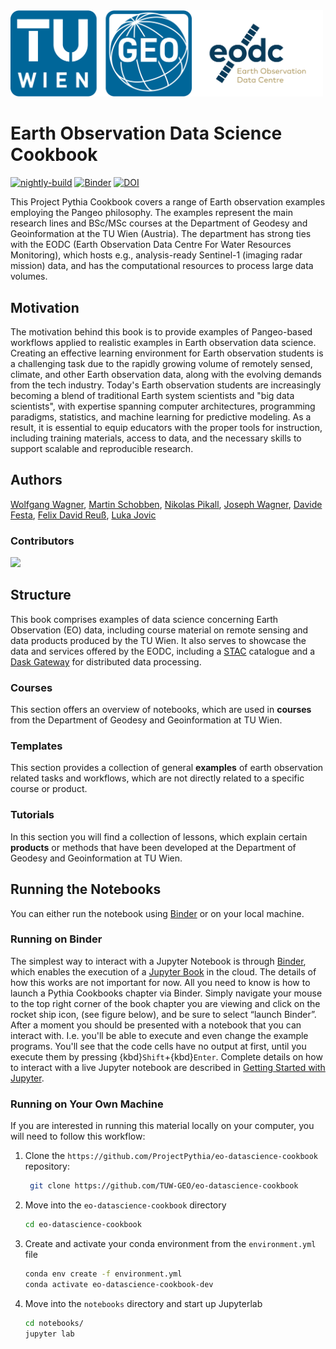 <img src="notebooks/images/logos/tuw-geo_eodc_logo_horizontal.png" alt="tuw-geo-logo" width="500"/>

# Earth Observation Data Science Cookbook

[![nightly-build](https://github.com/ProjectPythia/eo-datascience-cookbook/actions/workflows/nightly-build.yaml/badge.svg)](https://github.com/ProjectPythia/eo-datascience-cookbook/actions/workflows/nightly-build.yaml)
[![Binder](https://binder.projectpythia.org/badge_logo.svg)](https://binder.projectpythia.org/v2/gh/ProjectPythia/eo-datascience-cookbook/main?labpath=notebooks)
[![DOI](https://zenodo.org/badge/830421828.svg)](https://zenodo.org/badge/latestdoi/830421828)

This Project Pythia Cookbook covers a range of Earth observation examples employing
the Pangeo philosophy. The examples represent the main research lines and BSc/MSc
courses at the Department of Geodesy and Geoinformation at the TU Wien (Austria).
The department has strong ties with the EODC (Earth Observation Data Centre For
Water Resources Monitoring), which hosts e.g., analysis-ready Sentinel-1
(imaging radar mission) data, and has the computational resources to process
large data volumes.

## Motivation

The motivation behind this book is to provide examples of Pangeo-based workflows
applied to realistic examples in Earth observation data science. Creating an
effective learning environment for Earth observation students is a challenging
task due to the rapidly growing volume of remotely sensed, climate, and other
Earth observation data, along with the evolving demands from the tech industry.
Today's Earth observation students are increasingly becoming a blend of traditional
Earth system scientists and "big data scientists", with expertise spanning computer
architectures, programming paradigms, statistics, and machine learning for
predictive modeling. As a result, it is essential to equip educators with the
proper tools for instruction, including training materials, access to data, and
the necessary skills to support scalable and reproducible research.

## Authors

[Wolfgang Wagner](https://github.com/wagner-wolfgang), [Martin Schobben](https://github.com/martinschobben),
[Nikolas Pikall](https://github.com/npikall), [Joseph Wagner](https://github.com/wagnerjoseph), [Davide Festa](https://github.com/maybedave),
[Felix David Reuß](https://github.com/FelixReuss), [Luka Jovic](https://github.com/lukojovic)

### Contributors

<a href="https://github.com/ProjectPythia/eo-datascience-cookbook/graphs/contributors">
  <img src="https://contrib.rocks/image?repo=ProjectPythia/eo-datascience-cookbook" />
</a>

## Structure

This book comprises examples of data science concerning Earth Observation (EO) data,
including course material on remote sensing and data products produced by the TU
Wien. It also serves to showcase the data and services offered by the EODC, including
a [STAC](https://docs.eodc.eu/services/stac.html) catalogue and a
[Dask Gateway](https://docs.eodc.eu/services/dask.html) for distributed data processing.

### Courses

This section offers an overview of notebooks, which are used in **courses** from
the Department of Geodesy and Geoinformation at TU Wien.

### Templates

This section provides a collection of general **examples** of earth observation
related tasks and workflows, which are not directly related to a specific course
or product.

### Tutorials

In this section you will find a collection of lessons, which explain certain
**products** or methods that have been developed at the Department of Geodesy and
Geoinformation at TU Wien.

## Running the Notebooks

You can either run the notebook using [Binder](https://binder.projectpythia.org/v2/gh/ProjectPythia/eo-datascience-cookbook/main?labpath=notebooks)
or on your local machine.

### Running on Binder

The simplest way to interact with a Jupyter Notebook is through
[Binder](https://binder.projectpythia.org/v2/gh/ProjectPythia/eo-datascience-cookbook/main?labpath=notebooks), which enables the execution of a
[Jupyter Book](https://jupyterbook.org) in the cloud. The details of how this works are not
important for now. All you need to know is how to launch a Pythia
Cookbooks chapter via Binder. Simply navigate your mouse to
the top right corner of the book chapter you are viewing and click
on the rocket ship icon, (see figure below), and be sure to select
“launch Binder”. After a moment you should be presented with a
notebook that you can interact with. I.e. you'll be able to execute
and even change the example programs. You'll see that the code cells
have no output at first, until you execute them by pressing
{kbd}`Shift`\+{kbd}`Enter`. Complete details on how to interact with
a live Jupyter notebook are described in [Getting Started with
Jupyter](https://foundations.projectpythia.org/foundations/getting-started-jupyter.html).

### Running on Your Own Machine

If you are interested in running this material locally on your computer, you will
need to follow this workflow:

1. Clone the `https://github.com/ProjectPythia/eo-datascience-cookbook` repository:

   ```bash
    git clone https://github.com/TUW-GEO/eo-datascience-cookbook
   ```

1. Move into the `eo-datascience-cookbook` directory
   ```bash
   cd eo-datascience-cookbook
   ```
1. Create and activate your conda environment from the `environment.yml` file
   ```bash
   conda env create -f environment.yml
   conda activate eo-datascience-cookbook-dev
   ```
1. Move into the `notebooks` directory and start up Jupyterlab
   ```bash
   cd notebooks/
   jupyter lab
   ```
